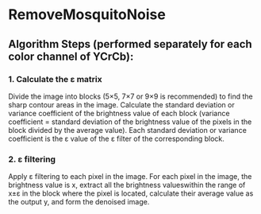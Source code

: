 # RemoveMosquitoNoise
## Algorithm Steps (performed separately for each color channel of YCrCb):
### 1. Calculate the ε matrix
Divide the image into blocks (5×5, 7×7 or 9×9 is recommended) to find the sharp contour areas in the image. Calculate the standard deviation or variance coefficient of the brightness value of each block (variance coefficient = standard deviation of the brightness value of the pixels in the block divided by the average value). Each standard deviation or variance coefficient is the ε value of the ε filter of the corresponding block.
### 2. ε filtering
Apply ε filtering to each pixel in the image. For each pixel in the image, the brightness value is x, extract all the brightness values ​​within the range of x±ε in the block where the pixel is located, calculate their average value as the output y, and form the denoised image.
